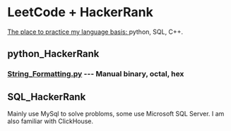 # LeetCode + HackerRank
<a href="https://www.hackerrank.com/yyccmx">The place to practice my language basis: </a>python, SQL, C++.

## python_HackerRank
### [String_Formatting.py](https://github.com/yyccPhil/python_HackerRank/blob/main/String_Formatting.py) --- Manual binary, octal, hex

## SQL_HackerRank
Mainly use MySql to solve probloms, some use Microsoft SQL Server. I am also familiar with ClickHouse.
